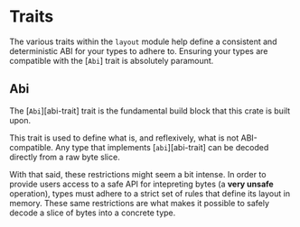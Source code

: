 # Traits

The various traits within the `layout` module help define a consistent and deterministic ABI for your
types to adhere to. Ensuring your types are compatible with the [`Abi`] trait is absolutely paramount.

## Abi

The [`Abi`][abi-trait] trait is the fundamental build block that this crate is built upon.

This trait is used to define what is, and reflexively, what is not ABI-compatible. Any type that implements [`abi`][abi-trait] can be decoded directly from a raw byte slice.

With that said, these restrictions might seem a bit intense. In order to provide users access to a safe API for intepreting bytes (a **very unsafe** operation), types must adhere to a strict set of rules that define its layout in memory. These same restrictions are what makes it possible to safely decode a slice of bytes into a concrete type.
